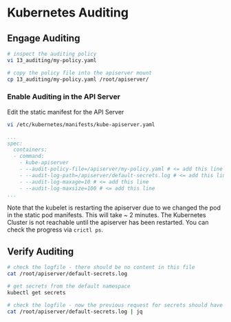 
# Kubernetes Auditing

## Engage Auditing

```bash
# inspect the auditing policy
vi 13_auditing/my-policy.yaml

# copy the policy file into the apiserver mount
cp 13_auditing/my-policy.yaml /root/apiserver/
```

### Enable Auditing in the API Server

Edit the static manifest for the API Server

```bash
vi /etc/kubernetes/manifests/kube-apiserver.yaml
```

```yaml
...
spec:
  containers:
  - command:
    - kube-apiserver
    - --audit-policy-file=/apiserver/my-policy.yaml # <= add this line
    - --audit-log-path=/apiserver/default-secrets.log # <= add this line
    - --audit-log-maxage=10 # <= add this line
    - --audit-log-maxsize=100 # <= add this line
...
```

Note that the kubelet is restarting the apiserver due to we changed the pod in the static pod manifests. This will take ~ 2 minutes. The Kubernetes Cluster is not reachable until the apiserver has been restarted. You can check the progress via `crictl ps`.


## Verify Auditing

```bash
# check the logfile - there should be no content in this file
cat /root/apiserver/default-secrets.log 

# get secrets from the default namespace
kubectl get secrets

# check the logfile - now the previous request for secrets should have triggered an entry
cat /root/apiserver/default-secrets.log | jq
```
